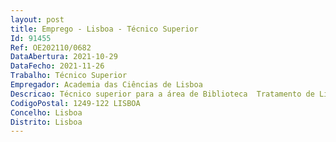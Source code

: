 ```yaml
--- 
layout: post
title: Emprego - Lisboa - Técnico Superior
Id: 91455
Ref: OE202110/0682
DataAbertura: 2021-10-29
DataFecho: 2021-11-26
Trabalho: Técnico Superior
Empregador: Academia das Ciências de Lisboa
Descricao: Técnico superior para a área de Biblioteca  Tratamento de Livro Antigo e manuscritos   Resposta a pedidos de informação   Receção e catologação das espécies bibliográficas entradas no acervo da Biblioteca   Fiscalização da sala de leitura e acompanhamento dos utilizadores dos fundos da Biblioteca.
CodigoPostal: 1249-122 LISBOA
Concelho: Lisboa
Distrito: Lisboa
--- 
```

